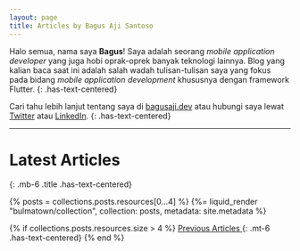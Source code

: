 ```yaml
---
layout: page
title: Articles by Bagus Aji Santoso
---
```


Halo semua, nama saya **Bagus**! Saya adalah seorang *mobile application developer* yang juga hobi oprak-oprek banyak teknologi lainnya. Blog yang kalian baca saat ini adalah salah wadah tulisan-tulisan saya yang fokus pada bidang *mobile application development* khususnya dengan framework Flutter. 
{: .has-text-centered}

Cari tahu lebih lanjut tentang saya di [bagusaji.dev](https://www.bagusaji.dev) atau hubungi saya lewat [Twitter](https://www.twitter.com/gusajisan) atau [LinkedIn](https://linkedin.com/in/baguzzzaji). 
{: .has-text-centered}

----
  
# Latest Articles
{: .mb-6 .title .has-text-centered}

{% posts = collections.posts.resources[0...4] %}
{%= liquid_render "bulmatown/collection", collection: posts, metadata: site.metadata %}

{% if collections.posts.resources.size > 4 %}
  <a href="/articles" class="button is-primary is-outlined is-small"><span>Previous Articles</span> <span class="icon"><i class="fa fa-arrow-right"></i></span></a>
  {: .mt-6 .has-text-centered}
{% end %}
